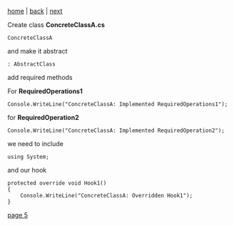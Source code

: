 [home](./page01.md) | [back](./page03.md) | [next](./page05.md)

Create class **ConcreteClassA.cs**
```
ConcreteClassA
```
and make it abstract
```
: AbstractClass
```
add required methods

For **RequiredOperations1**
```
Console.WriteLine("ConcreteClassA: Implemented RequiredOperations1");
```
for **RequiredOperation2**
```
Console.WriteLine("ConcreteClassA: Implemented RequiredOperation2");
```

we need to include 
```
using System;
```
and our hook
```
protected override void Hook1()
{
    Console.WriteLine("ConcreteClassA: Overridden Hook1");
}
```



[page 5](./page05.md)
